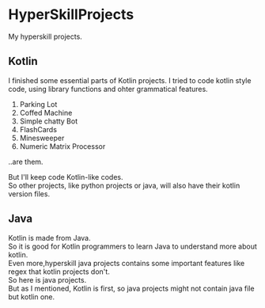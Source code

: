 # HyperSkillProjects
My hyperskill projects.

## Kotlin
I finished some essential parts of Kotlin projects.
I tried to code kotlin style code, using library functions and ohter grammatical features.

1. Parking Lot
2. Coffed Machine
3. Simple chatty Bot
4. FlashCards
5. Minesweeper
6. Numeric Matrix Processor

..are them.

But I'll keep code Kotlin-like codes.  
So other projects, like python projects or java, will also have their kotlin version files.


## Java
Kotlin is made from Java.  
So it is good for Kotlin programmers to learn Java to understand more about kotlin.  
Even more,hyperskill java projects contains some important features like regex that kotlin projects don't.  
So here is java projects.  
But as I mentioned, Kotlin is first, so java projects might not contain java file but kotlin one.

